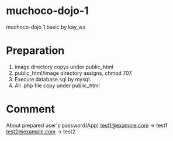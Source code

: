 # muchoco-dojo-1
muchoco-dojo 1.basic by kay_ws

# Preparation
1. image directory copys under public_html
2. public_html/image directory assigns, chmod 707.
3. Execute database.sql by mysql.
4. All .php file copy under public_html

# Comment
About prepared user's password(App) 
  test1@example.com -> test1
  test2@example.com -> test2
